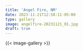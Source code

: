```yaml
---
title: 'Angel Fire, NM'
date: 2023-11-21T12:58:11-05:00
type: gallery
image: angelfire-20231121_01.jpg
draft: true
---
```



{{< image-gallery >}}